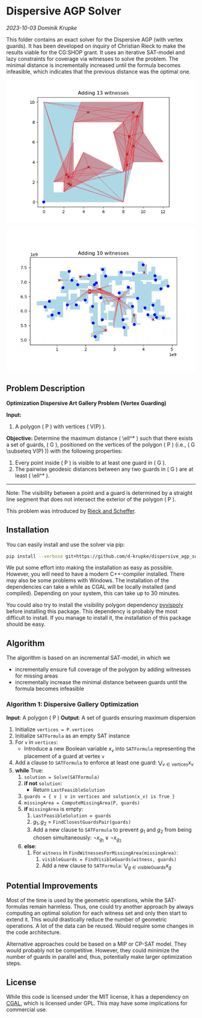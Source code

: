 # Dispersive AGP Solver

_2023-10-03 Dominik Krupke_

This folder contains an exact solver for the Dispersive AGP (with vertex
guards). It has been developed on inquiry of Christian Rieck to make the results
viable for the CG:SHOP grant. It uses an iterative SAT-model and lazy
constraints for coverage via witnesses to solve the problem. The minimal
distance is incrementally increased until the formula becomes infeasible, which
indicates that the previous distance was the optimal one.

![example](https://github.com/d-krupke/dispersive_agp_solver/blob/main/docs/figures/animation.gif?raw=true)

![complex example](https://github.com/d-krupke/dispersive_agp_solver/blob/main/docs/figures/example_more_complex.gif?raw=true)

## Problem Description

**Optimization Dispersive Art Gallery Problem (Vertex Guarding)**

**Input:**

1. A polygon \( P \) with vertices \( V(P) \).

**Objective:** Determine the maximum distance \( \ell^\* \) such that there
exists a set of guards, \( G \), positioned on the vertices of the polygon \( P
\) (i.e., \( G \subseteq V(P) \)) with the following properties:

1. Every point inside \( P \) is visible to at least one guard in \( G \).
2. The pairwise geodesic distances between any two guards in \( G \) are at
   least \( \ell^\* \).

---

Note: The visibility between a point and a guard is determined by a straight
line segment that does not intersect the exterior of the polygon \( P \).

This problem was introduced by
[Rieck and Scheffer](https://arxiv.org/pdf/2209.10291.pdf).

## Installation

You can easily install and use the solver via pip:

```bash
pip install --verbose git+https://github.com/d-krupke/dispersive_agp_solver
```

We put some effort into making the installation as easy as possible. However,
you will need to have a modern C++-compiler installed. There may also be some
problems with Windows. The installation of the dependencies can take a while as
CGAL will be locally installed (and compiled). Depending on your system, this
can take up to 30 minutes.

You could also try to install the visibility polygon dependency
[pyvispoly](https://github.com/d-krupke/pyvispoly) before installing this
package. This dependency is probably the most difficult to install. If you
manage to install it, the installation of this package should be easy.

## Algorithm

The algorithm is based on an incremental SAT-model, in which we

- incrementally ensure full coverage of the polygon by adding witnesses for
  missing areas
- incrementally increase the minimal distance between guards until the formula
  becomes infeasible

### Algorithm 1: Dispersive Gallery Optimization

**Input**: A polygon \( P \) **Output**: A set of guards ensuring maximum
dispersion

1. Initialize `vertices = P.vertices`
2. Initialize `SATFormula` as an empty SAT instance
3. For `v` in `vertices`:
   - Introduce a new Boolean variable $x_v$ into `SATFormula` representing the
     placement of a guard at vertex `v`
4. Add a clause to `SATFormula` to enforce at least one guard:
   $\bigvee_{v \in \text{vertices}} x_v$
5. **while** True:
   1. `solution = Solve(SATFormula)`
   2. **if not** `solution`:
      - Return `LastFeasibleSolution`
   3. `guards = { v | v in vertices and solution(x_v) is True }`
   4. `missingArea = ComputeMissingArea(P, guards)`
   5. **if** `missingArea` is empty:
      1. `LastFeasibleSolution = guards`
      2. $g_1, g_2$ = `FindClosestGuardsPair(guards)`
      3. Add a new clause to `SATFormula` to prevent $g_1$ and $g_2$ from being
         chosen simultaneously: $\neg x_{g_1} \vee \neg x_{g_2}$
   6. **else**:
      1. For `witness` in `FindWitnessesForMissingArea(missingArea)`:
         1. `visibleGuards = FindVisibleGuards(witness, guards)`
         2. Add a new clause to `SATFormula`:
            $\bigvee_{g \in \text{visibleGuards}} x_g$

## Potential Improvements

Most of the time is used by the geometric operations, while the SAT-formulas
remain harmless. Thus, one could try another approach by always computing an
optimal solution for each witness set and only then start to extend it. This
would drastically reduce the number of geometric operations. A lot of the data
can be reused. Would require some changes in the code architecture.

Alternative approaches could be based on a MIP or CP-SAT model. They would
probably not be competitive. However, they could minimize the number of guards
in parallel and, thus, potentially make larger optimization steps.

## License

While this code is licensed under the MIT license, it has a dependency on
[CGAL](https://www.cgal.org/), which is licensed under GPL. This may have some
implications for commercial use.
